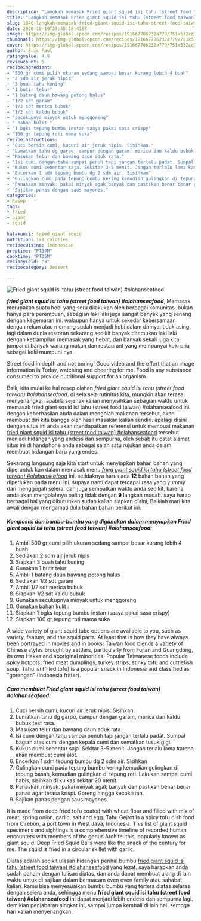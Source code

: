 ```yaml
---
description: "Langkah memasak Fried giant squid isi tahu (street food taiwan) #olahanseafood yang Sempurna"
title: "Langkah memasak Fried giant squid isi tahu (street food taiwan) #olahanseafood yang Sempurna"
slug: 1846-langkah-memasak-fried-giant-squid-isi-tahu-street-food-taiwan-olahanseafood-yang-sempurna
date: 2020-10-19T23:45:18.416Z
image: https://img-global.cpcdn.com/recipes/191667706232a779/751x532cq70/fried-giant-squid-isi-tahu-street-food-taiwan-olahanseafood-foto-resep-utama.jpg
thumbnail: https://img-global.cpcdn.com/recipes/191667706232a779/751x532cq70/fried-giant-squid-isi-tahu-street-food-taiwan-olahanseafood-foto-resep-utama.jpg
cover: https://img-global.cpcdn.com/recipes/191667706232a779/751x532cq70/fried-giant-squid-isi-tahu-street-food-taiwan-olahanseafood-foto-resep-utama.jpg
author: Eric Paul
ratingvalue: 4.8
reviewcount: 5
recipeingredient:
- "500 gr cumi pilih ukuran sedang sampai besar kurang lebih 4 buah"
- "2 sdm air jeruk nipis"
- "3 buah tahu kuning"
- "1 butir telur"
- "1 batang daun bawang potong halus"
- "1/2 sdt garam"
- "1/2 sdt merica bubuk"
- "1/2 sdt kaldu bubuk"
- "secukupnya minyak untuk menggoreng"
- " bahan kulit "
- "1 bgks tepung bumbu instan saaya pakai sasa crispy"
- "100 gr tepung roti mama suka"
recipeinstructions:
- "Cuci bersih cumi, kucuri air jeruk nipis. Sisihkan."
- "Lumatkan tahu dg garpu, campur dengan garam, merica dan kaldu bubuk test rasa."
- "Masukan telur dan bawang daun aduk rata."
- "Isi cumi dengan tahu sampai penuh tapi jangan terlalu padat. Sumpal bagian atas cumi dengan kepala cumi dan sematkan tusuk gigi."
- "Kukus cumi sebentar saja. Sekitar 3-5 menit. Jangan terlalu lama karena akan membuat cumi alot."
- "Encerkan 1 sdm tepung bumbu dg 2 sdm air. Sisihkan"
- "Gulingkan cumi pada tepung bumbu kering kemudian gulingkan di tepung basah, kemudian gulingkan di tepung roti. Lakukan sampai cumi habis, sisihkan di kulkas sekitar 20 menit."
- "Panaskan minyak. pakai minyak agak banyak dan pastikan benar benar panas agar terasa krispi. Goreng hingga kecoklatan."
- "Sajikan panas dengan saus mayones."
categories:
- Resep
tags:
- fried
- giant
- squid

katakunci: fried giant squid 
nutrition: 128 calories
recipecuisine: Indonesian
preptime: "PT39M"
cooktime: "PT35M"
recipeyield: "3"
recipecategory: Dessert

---
```



![Fried giant squid isi tahu (street food taiwan) #olahanseafood](https://img-global.cpcdn.com/recipes/191667706232a779/751x532cq70/fried-giant-squid-isi-tahu-street-food-taiwan-olahanseafood-foto-resep-utama.jpg)

<b><i>fried giant squid isi tahu (street food taiwan) #olahanseafood</i></b>, Memasak merupakan suatu hobi yang seru dilakukan oleh berbagai komunitas. bukan hanya para perempuan, sebagian laki laki juga sangat banyak yang senang dengan kegemaran ini. walaupun hanya untuk sekedar kebersamaan dengan rekan atau memang sudah menjadi hobi dalam dirinya. tidak asing lagi dalam dunia restoran sekarang sedikit banyak ditemukan laki laki dengan ketrampilan memasak yang hebat, dan banyak sekali juga kita jumpai di banyak warung makan dan restaurant yang mempunyai koki pria sebagai koki mumpuni nya.

Street food in depth and not boring! Good video and the effort that an image information is Today, watching and cheering for me. Food is any substance consumed to provide nutritional support for an organism.

Baik, kita mulai ke hal resep olahan <i>fried giant squid isi tahu (street food taiwan) #olahanseafood</i>. di sela sela rutinitas kita, mungkin akan terasa menyenangkan apabila sejenak kalian menyisihkan sebagian waktu untuk memasak fried giant squid isi tahu (street food taiwan) #olahanseafood ini. dengan keberhasilan anda dalam mengolah makanan tersebut, akan membuat diri kita bangga oleh hasil masakan kalian sendiri. apalagi disini dengan situs ini anda akan mendapatkan referensi untuk membuat makanan <u>fried giant squid isi tahu (street food taiwan) #olahanseafood</u> tersebut menjadi hidangan yang endess dan sempurna, oleh sebab itu catat alamat situs ini di handphone anda sebagai salah satu rujukan anda dalam membuat hidangan baru yang endes.


Sekarang langsung saja kita start untuk menyiapkan bahan bahan yang diperuntuk kan dalam memasak menu <u><i>fried giant squid isi tahu (street food taiwan) #olahanseafood</i></u> ini. setidaknya harus ada <b>12</b> bahan bahan yang diperlukan pada menu ini. supaya nanti dapat tercapai rasa yang yummy dan menggugah selera. dan juga sempatkan waktu anda sedikit, karena anda akan mengolahnya paling tidak dengan <b>9</b> langkah mudah. saya harap berbagai hal yang dibutuhkan sudah kalian siapkan disini, Baiklah mari kita awali dengan mengamati dulu bahan bahan berikut ini.

<!--inarticleads1-->

##### Komposisi dan bumbu-bumbu yang digunakan dalam menyiapkan Fried giant squid isi tahu (street food taiwan) #olahanseafood:

1. Ambil 500 gr cumi pilih ukuran sedang sampai besar kurang lebih 4 buah
1. Sediakan 2 sdm air jeruk nipis
1. Siapkan 3 buah tahu kuning
1. Gunakan 1 butir telur
1. Ambil 1 batang daun bawang potong halus
1. Sediakan 1/2 sdt garam
1. Ambil 1/2 sdt merica bubuk
1. Siapkan 1/2 sdt kaldu bubuk
1. Gunakan secukupnya minyak untuk menggoreng
1. Gunakan  bahan kulit :
1. Siapkan 1 bgks tepung bumbu instan (saaya pakai sasa crispy)
1. Siapkan 100 gr tepung roti mama suka


A wide variety of giant squid tube options are available to you, such as variety, feature, and the squid parts. At least that is how they have always been portrayed in movies and in books. Taiwan food blends a variety of Chinese styles brought by settlers, particularly from Fujian and Guangdong, its own Hakka and aboriginal minorities&#39; Popular Taiwanese foods include spicy hotpots, fried meat dumplings, turkey strips, stinky tofu and cuttlefish soup. Tahu isi (filled tofu) is a popular snack in Indonesia and classified as &#34;gorengan&#34; (Indonesia fritter). 

<!--inarticleads2-->

##### Cara membuat Fried giant squid isi tahu (street food taiwan) #olahanseafood:

1. Cuci bersih cumi, kucuri air jeruk nipis. Sisihkan.
1. Lumatkan tahu dg garpu, campur dengan garam, merica dan kaldu bubuk test rasa.
1. Masukan telur dan bawang daun aduk rata.
1. Isi cumi dengan tahu sampai penuh tapi jangan terlalu padat. Sumpal bagian atas cumi dengan kepala cumi dan sematkan tusuk gigi.
1. Kukus cumi sebentar saja. Sekitar 3-5 menit. Jangan terlalu lama karena akan membuat cumi alot.
1. Encerkan 1 sdm tepung bumbu dg 2 sdm air. Sisihkan
1. Gulingkan cumi pada tepung bumbu kering kemudian gulingkan di tepung basah, kemudian gulingkan di tepung roti. Lakukan sampai cumi habis, sisihkan di kulkas sekitar 20 menit.
1. Panaskan minyak. pakai minyak agak banyak dan pastikan benar benar panas agar terasa krispi. Goreng hingga kecoklatan.
1. Sajikan panas dengan saus mayones.


It is made from deep fried tofu coated with wheat flour and filled with mix of meat, spring onion, garlic, salt and egg. Tahu Gejrot is a spicy tofu dish food from Cirebon, a port town in West Java, Indonesia. This list of giant squid specimens and sightings is a comprehensive timeline of recorded human encounters with members of the genus Architeuthis, popularly known as giant squid. Deep Fried Squid Balls were like the snack of the century for me. The squid is fried in a circular skillet with garlic. 

Diatas adalah sedikit ulasan hidangan perihal bumbu <u>fried giant squid isi tahu (street food taiwan) #olahanseafood</u> yang lezat. saya harapkan anda sudah paham dengan tulisan diatas, dan anda dapat membuat ulang di lain waktu untuk di sajikan dalam bermacam even even family atau sahabat kalian. kamu bisa menyesuaikan bumbu bumbu yang tertera diatas selaras dengan selera anda, sehingga menu <b>fried giant squid isi tahu (street food taiwan) #olahanseafood</b> ini dapat menjadi lebih endess dan sempurna lagi. demikian penjabaran singkat ini, sampai jumpa kembali di lain hal. semoga hari kalian menyenangkan.
